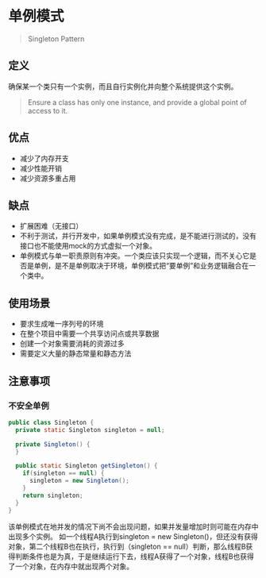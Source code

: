 # 单例模式
> Singleton Pattern

## 定义

确保某一个类只有一个实例，而且自行实例化并向整个系统提供这个实例。
> Ensure a class has only one instance, and provide a global point of access to it.

## 优点

* 减少了内存开支
* 减少性能开销
* 减少资源多重占用

## 缺点

* 扩展困难（无接口）
* 不利于测试，并行开发中，如果单例模式没有完成，是不能进行测试的，没有接口也不能使用mock的方式虚拟一个对象。
* 单例模式与单一职责原则有冲突。一个类应该只实现一个逻辑，而不关心它是否是单例，是不是单例取决于环境，单例模式把“要单例”和业务逻辑融合在一个类中。

## 使用场景

* 要求生成唯一序列号的环境
* 在整个项目中需要一个共享访问点或共享数据
* 创建一个对象需要消耗的资源过多
* 需要定义大量的静态常量和静态方法

## 注意事项

### 不安全单例

```java
public class Singleton {
  private static Singleton singleton = null;

  private Singleton() {
  }

  public static Singleton getSingleton() {
    if(singleton == null) {
      singleton = new Singleton();
    }
    return singleton;
  }
}
```

该单例模式在地并发的情况下尚不会出现问题，如果并发量增加时则可能在内存中出现多个实例。
如一个线程A执行到singleton = new Singleton()，但还没有获得对象，第二个线程B也在执行，执行到（singleton == null）判断，那么线程B获得判断条件也是为真，于是继续运行下去，线程A获得了一个对象，线程B也获得了一个对象，在内存中就出现两个对象。
